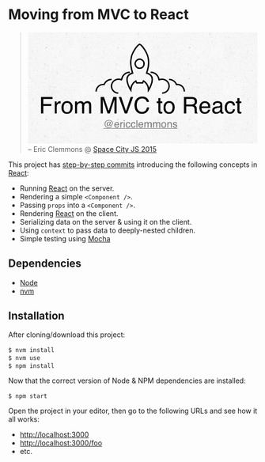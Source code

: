 # Moving from MVC to React

> [![](logo.png)](http://www.slideshare.net/ericclemmons/from-mvc-to-react)
> – Eric Clemmons @ [Space City JS 2015](http://spacecityjs.com/)

This project has [step-by-step commits][commits] introducing the following
concepts in [React][react]:

- Running [React][react] on the server.
- Rendering a simple `<Component />`.
- Passing `props` into a `<Component />`.
- Rendering [React][react] on the client.
- Serializing data on the server & using it on the client.
- Using `context` to pass data to deeply-nested children.
- Simple testing using [Mocha][mocha]


## Dependencies

- [Node](https://nodejs.org/)
- [nvm](https://github.com/creationix/nvm)


## Installation

After cloning/download this project:

```shell
$ nvm install
$ nvm use
$ npm install
```

Now that the correct version of Node & NPM dependencies are installed:

```shell
$ npm start
```

Open the project in your editor, then go to the following URLs and see
how it all works:

- <http://localhost:3000>
- <http://localhost:3000/foo>
- etc.


[commits]: https://github.com/ericclemmons/mvc-to-react/commits/master
[mocha]: http://mochajs.org/
[react]: http://facebook.github.io/react/

